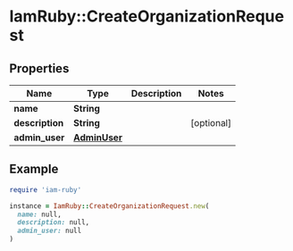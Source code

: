 # IamRuby::CreateOrganizationRequest

## Properties

| Name | Type | Description | Notes |
| ---- | ---- | ----------- | ----- |
| **name** | **String** |  |  |
| **description** | **String** |  | [optional] |
| **admin_user** | [**AdminUser**](AdminUser.md) |  |  |

## Example

```ruby
require 'iam-ruby'

instance = IamRuby::CreateOrganizationRequest.new(
  name: null,
  description: null,
  admin_user: null
)
```


